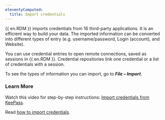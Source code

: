 ```yaml
---
eleventyComputed:
  title: Import credentials
---
```

{{ en.RDM }} imports credentials from 16 third-party applications. It is an efficient way to build your data. The imported information can be converted into different types of entry (e.g. username/password, Login (account), and Website).  

You can use credential entries to open remote connections, saved as sessions in {{ en.RDM }}. Credential repositories link one credential or a list of credentials with a session.  

To see the types of information you can import, go to ***File – Import***.  

### Learn More

Watch this video for step-by-step instructions: [Import credentials from KeePass](https://youtu.be/0Oq4gLkF88A).  

Read [how to import credentials](/rdm/mac/kb/rdm-windows/how-to-articles/import-credentials-keepass/).
